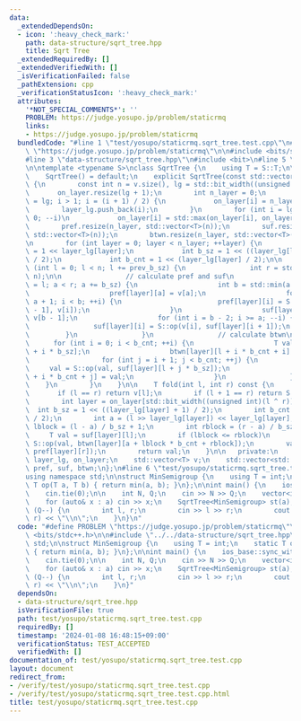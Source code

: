 ```yaml
---
data:
  _extendedDependsOn:
  - icon: ':heavy_check_mark:'
    path: data-structure/sqrt_tree.hpp
    title: Sqrt Tree
  _extendedRequiredBy: []
  _extendedVerifiedWith: []
  _isVerificationFailed: false
  _pathExtension: cpp
  _verificationStatusIcon: ':heavy_check_mark:'
  attributes:
    '*NOT_SPECIAL_COMMENTS*': ''
    PROBLEM: https://judge.yosupo.jp/problem/staticrmq
    links:
    - https://judge.yosupo.jp/problem/staticrmq
  bundledCode: "#line 1 \"test/yosupo/staticrmq.sqrt_tree.test.cpp\"\n#define PROBLEM\
    \ \"https://judge.yosupo.jp/problem/staticrmq\"\n\n#include <bits/stdc++.h>\n\n\
    #line 3 \"data-structure/sqrt_tree.hpp\"\n#include <bit>\n#line 5 \"data-structure/sqrt_tree.hpp\"\
    \n\ntemplate <typename S>\nclass SqrtTree {\n    using T = S::T;\n\n   public:\n\
    \    SqrtTree() = default;\n    explicit SqrtTree(const std::vector<T>& v) : v(v)\
    \ {\n        const int n = v.size(), lg = std::bit_width((unsigned int)n);\n \
    \       on_layer.resize(lg + 1);\n        int n_layer = 0;\n        for (int i\
    \ = lg; i > 1; i = (i + 1) / 2) {\n            on_layer[i] = n_layer++;\n    \
    \        layer_lg.push_back(i);\n        }\n        for (int i = lg - 1; i >=\
    \ 0; --i)\n            on_layer[i] = std::max(on_layer[i], on_layer[i + 1]);\n\
    \        pref.resize(n_layer, std::vector<T>(n));\n        suf.resize(n_layer,\
    \ std::vector<T>(n));\n        btwn.resize(n_layer, std::vector<T>(1 << lg));\n\
    \n        for (int layer = 0; layer < n_layer; ++layer) {\n            int prev_b_sz\
    \ = 1 << layer_lg[layer];\n            int b_sz = 1 << ((layer_lg[layer] + 1)\
    \ / 2);\n            int b_cnt = 1 << (layer_lg[layer] / 2);\n\n            for\
    \ (int l = 0; l < n; l += prev_b_sz) {\n                int r = std::min(l + prev_b_sz,\
    \ n);\n\n                // calculate pref and suf\n                for (int a\
    \ = l; a < r; a += b_sz) {\n                    int b = std::min(a + b_sz, r);\n\
    \                    pref[layer][a] = v[a];\n                    for (int i =\
    \ a + 1; i < b; ++i) {\n                        pref[layer][i] = S::op(pref[layer][i\
    \ - 1], v[i]);\n                    }\n                    suf[layer][b - 1] =\
    \ v[b - 1];\n                    for (int i = b - 2; i >= a; --i) {\n        \
    \                suf[layer][i] = S::op(v[i], suf[layer][i + 1]);\n           \
    \         }\n                }\n                // calculate btwn\n          \
    \      for (int i = 0; i < b_cnt; ++i) {\n                    T val = suf[layer][l\
    \ + i * b_sz];\n                    btwn[layer][l + i * b_cnt + i] = val;\n  \
    \                  for (int j = i + 1; j < b_cnt; ++j) {\n                   \
    \     val = S::op(val, suf[layer][l + j * b_sz]);\n                        btwn[layer][l\
    \ + i * b_cnt + j] = val;\n                    }\n                }\n        \
    \    }\n        }\n    }\n\n    T fold(int l, int r) const {\n        --r;\n \
    \       if (l == r) return v[l];\n        if (l + 1 == r) return S::op(v[l], v[r]);\n\
    \        int layer = on_layer[std::bit_width((unsigned int)(l ^ r))];\n      \
    \  int b_sz = 1 << ((layer_lg[layer] + 1) / 2);\n        int b_cnt = 1 << (layer_lg[layer]\
    \ / 2);\n        int a = (l >> layer_lg[layer]) << layer_lg[layer];\n        int\
    \ lblock = (l - a) / b_sz + 1;\n        int rblock = (r - a) / b_sz - 1;\n   \
    \     T val = suf[layer][l];\n        if (lblock <= rblock)\n            val =\
    \ S::op(val, btwn[layer][a + lblock * b_cnt + rblock]);\n        val = S::op(val,\
    \ pref[layer][r]);\n        return val;\n    }\n\n   private:\n    std::vector<int>\
    \ layer_lg, on_layer;\n    std::vector<T> v;\n    std::vector<std::vector<T>>\
    \ pref, suf, btwn;\n};\n#line 6 \"test/yosupo/staticrmq.sqrt_tree.test.cpp\"\n\
    using namespace std;\n\nstruct MinSemigroup {\n    using T = int;\n    static\
    \ T op(T a, T b) { return min(a, b); }\n};\n\nint main() {\n    ios_base::sync_with_stdio(false);\n\
    \    cin.tie(0);\n\n    int N, Q;\n    cin >> N >> Q;\n    vector<int> a(N);\n\
    \    for (auto& x : a) cin >> x;\n    SqrtTree<MinSemigroup> st(a);\n    while\
    \ (Q--) {\n        int l, r;\n        cin >> l >> r;\n        cout << st.fold(l,\
    \ r) << \"\\n\";\n    }\n}\n"
  code: "#define PROBLEM \"https://judge.yosupo.jp/problem/staticrmq\"\n\n#include\
    \ <bits/stdc++.h>\n\n#include \"../../data-structure/sqrt_tree.hpp\"\nusing namespace\
    \ std;\n\nstruct MinSemigroup {\n    using T = int;\n    static T op(T a, T b)\
    \ { return min(a, b); }\n};\n\nint main() {\n    ios_base::sync_with_stdio(false);\n\
    \    cin.tie(0);\n\n    int N, Q;\n    cin >> N >> Q;\n    vector<int> a(N);\n\
    \    for (auto& x : a) cin >> x;\n    SqrtTree<MinSemigroup> st(a);\n    while\
    \ (Q--) {\n        int l, r;\n        cin >> l >> r;\n        cout << st.fold(l,\
    \ r) << \"\\n\";\n    }\n}"
  dependsOn:
  - data-structure/sqrt_tree.hpp
  isVerificationFile: true
  path: test/yosupo/staticrmq.sqrt_tree.test.cpp
  requiredBy: []
  timestamp: '2024-01-08 16:48:15+09:00'
  verificationStatus: TEST_ACCEPTED
  verifiedWith: []
documentation_of: test/yosupo/staticrmq.sqrt_tree.test.cpp
layout: document
redirect_from:
- /verify/test/yosupo/staticrmq.sqrt_tree.test.cpp
- /verify/test/yosupo/staticrmq.sqrt_tree.test.cpp.html
title: test/yosupo/staticrmq.sqrt_tree.test.cpp
---
```

